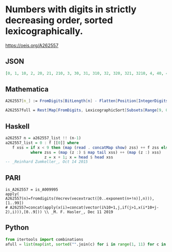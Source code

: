 # Numbers with digits in strictly decreasing order, sorted lexicographically\.
https://oeis.org/A262557
## JSON
```JSON
[0, 1, 10, 2, 20, 21, 210, 3, 30, 31, 310, 32, 320, 321, 3210, 4, 40, 41, 410, 42, 420, 421, 4210, 43, 430, 431, 4310, 432, 4320, 4321, 43210, 5, 50, 51, 510, 52, 520, 521, 5210, 53, 530, 531, 5310, 532, 5320, 5321, 53210, 54, 540, 541, 5410, 542, 5420, 5421]
```
## Mathematica
```Mathematica
A262557[n_] := FromDigits[BitLength[n] - Flatten[Position[IntegerDigits[n, 2], 1]]]; Array[A262557, 100] (* or *)
```
```Mathematica
A262557full = Rest[Map[FromDigits, LexicographicSort[Subsets[Range[9, 0, -1]]]]] (*  _Paolo Xausa_, Feb 13 2024 *)
```
## Haskell
```Haskell
a262557 n = a262557_list !! (n-1)
a262557_list = 0 : f [[0]] where
   f xss = if x < 9 then (map (read . concatMap show) zss) ++ f zss else []
           where zss = (map (z :) $ map tail xss) ++ (map (z :) xss)
                 z = x + 1; x = head $ head xss
-- _Reinhard Zumkeller_, Oct 14 2015
```
## PARI
```PARI
is_A262557 = is_A009995
apply( A262557(n)=fromdigits(Vecrev(vecextract([0..exponent(n+!n)],n))), [1..99])
# A262557=concat(apply(x(i)=concat(vector(i%10+1,j,if(j>1,x(i*10+j-2),i))),[0..9])) \\ _M. F. Hasler_, Dec 11 2019
```
## Python
```Python
from itertools import combinations
afull = list(map(int, sorted("".join(c) for i in range(1, 11) for c in combinations("9876543210", i)))) # _Michael S. Branicky_, Feb 13 2024
```
